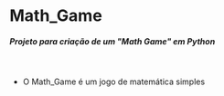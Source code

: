 # Math_Game
##### Projeto para criação de um "Math Game" em Python

<br/>

- O Math_Game é um jogo de matemática simples

